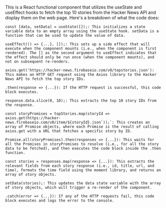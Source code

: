This is a React functional component that utilizes the useState and useEffect hooks to fetch the top 10 stories from the Hacker News API and display them on the web page. Here's a breakdown of what the code does:

    const [data, setData] = useState([]);: This initializes a state variable data to an empty array using the useState hook. setData is a function that can be used to update the value of data.

    useEffect(() => {...}, []);: This sets up a side effect that will execute when the component mounts (i.e., when the component is first rendered). The [] as the second argument to useEffect indicates that the effect should only be run once (when the component mounts), and not on subsequent re-renders.

    axios.get('https://hacker-news.firebaseio.com/v0/topstories.json'): This makes an HTTP GET request using the Axios library to the Hacker News API to fetch the top story IDs.

    .then(response => {...}): If the HTTP request is successful, this code block executes.

    response.data.slice(0, 10);: This extracts the top 10 story IDs from the response.

    const storyPromises = topStories.map(storyId => axios.get(https://hacker-news.firebaseio.com/v0/item/${storyId}.json`));`: This creates an array of Promise objects, where each Promise is the result of calling axios.get with a URL that fetches a specific story by ID.

    Promise.all(storyPromises).then(responses => {...}): This waits for all the Promises in storyPromises to resolve (i.e., for all the story data to be fetched), and then executes the code block inside the .then function.

    const stories = responses.map(response => {...}): This extracts the relevant fields from each story response (i.e., id, title, url, and time), formats the time field using the moment library, and returns an array of story objects.

    setData(stories);: This updates the data state variable with the array of story objects, which will trigger a re-render of the component.

    .catch(error => {...}): If any of the HTTP requests fail, this code block executes and logs the error to the console.